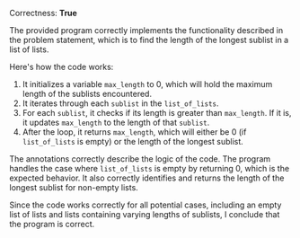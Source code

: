 Correctness: **True**

The provided program correctly implements the functionality described in the problem statement, which is to find the length of the longest sublist in a list of lists. 

Here's how the code works:

1. It initializes a variable `max_length` to 0, which will hold the maximum length of the sublists encountered.
2. It iterates through each `sublist` in the `list_of_lists`.
3. For each `sublist`, it checks if its length is greater than `max_length`. If it is, it updates `max_length` to the length of that `sublist`.
4. After the loop, it returns `max_length`, which will either be 0 (if `list_of_lists` is empty) or the length of the longest sublist.

The annotations correctly describe the logic of the code. The program handles the case where `list_of_lists` is empty by returning 0, which is the expected behavior. It also correctly identifies and returns the length of the longest sublist for non-empty lists.

Since the code works correctly for all potential cases, including an empty list of lists and lists containing varying lengths of sublists, I conclude that the program is correct.